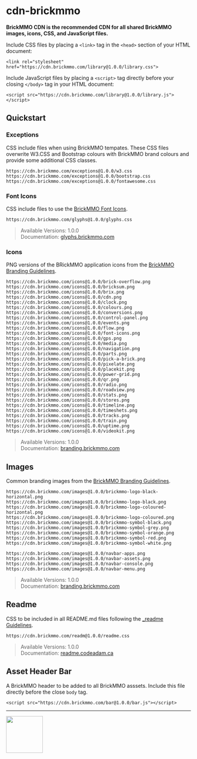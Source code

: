 # cdn-brickmmo

<style>@import url("//cdn.brickmmo.com/readme@1.0.0/readme.css");</style>

**BrickMMO CDN is the recommended CDN for all shared BrickMMO images, icons, CSS, and JavaScript files.**

Include CSS files by placing a `<link>` tag in the `<head>` section of your HTML document:

```
<link rel="stylesheet" href="https://cdn.brickmmo.com/library@1.0.0/library.css">
```

Include JavaScript files by placing a `<script>` tag directly before your closing `</body>` tag in your HTML document:

```
<script src="https://cdn.brickmmo.com/library@1.0.0/library.js"></script>
```

## Quickstart

### Exceptions

CSS include files when using BrickMMO tempates. These CSS files overwrite W3.CSS and Bootstrap colours with BrickMMO brand colours and provide some additional CSS classes.

```
https://cdn.brickmmo.com/exceptions@1.0.0/w3.css
https://cdn.brickmmo.com/exceptions@1.0.0/bootstrap.css
https://cdn.brickmmo.com/exceptions@1.0.0/fontawesome.css
```

### Font Icons

CSS include files to use the [BrickMMO Font Icons](https://glyphs.brickmmo.com).

```
https://cdn.brickmmo.com/glyphs@1.0.0/glyphs.css
```

> Available Versions: 1.0.0  
> Documentation: [glyphs.brickmmo.com](https://glyphs.brickmmo.com)

### Icons

PNG versions of the BRickMMO application icons from the [BrickMMO Branding Guidelines](https://branding.brickmmo.com).

```
https://cdn.brickmmo.com/icons@1.0.0/brick-overflow.png
https://cdn.brickmmo.com/icons@1.0.0/bricksum.png
https://cdn.brickmmo.com/icons@1.0.0/brix.png
https://cdn.brickmmo.com/icons@1.0.0/cdn.png
https://cdn.brickmmo.com/icons@1.0.0/clock.png
https://cdn.brickmmo.com/icons@1.0.0/colours.png
https://cdn.brickmmo.com/icons@1.0.0/conversions.png
https://cdn.brickmmo.com/icons@1.0.0/control-panel.png
https://cdn.brickmmo.com/icons@1.0.0/events.png
https://cdn.brickmmo.com/icons@1.0.0/flow.png
https://cdn.brickmmo.com/icons@1.0.0/font-icons.png
https://cdn.brickmmo.com/icons@1.0.0/gps.png
https://cdn.brickmmo.com/icons@1.0.0/media.png
https://cdn.brickmmo.com/icons@1.0.0/navigation.png
https://cdn.brickmmo.com/icons@1.0.0/parts.png
https://cdn.brickmmo.com/icons@1.0.0/pick-a-brick.png
https://cdn.brickmmo.com/icons@1.0.0/pixelate.png
https://cdn.brickmmo.com/icons@1.0.0/placekit.png
https://cdn.brickmmo.com/icons@1.0.0/power-grid.png
https://cdn.brickmmo.com/icons@1.0.0/qr.png
https://cdn.brickmmo.com/icons@1.0.0/radio.png
https://cdn.brickmmo.com/icons@1.0.0/roadview.png
https://cdn.brickmmo.com/icons@1.0.0/stats.png
https://cdn.brickmmo.com/icons@1.0.0/stores.png
https://cdn.brickmmo.com/icons@1.0.0/timeline.png
https://cdn.brickmmo.com/icons@1.0.0/timeshets.png
https://cdn.brickmmo.com/icons@1.0.0/tracks.png
https://cdn.brickmmo.com/icons@1.0.0/train.png
https://cdn.brickmmo.com/icons@1.0.0/uptime.png
https://cdn.brickmmo.com/icons@1.0.0/videokit.png
```

> Available Versions: 1.0.0  
> Documentation: [branding.brickmmo.com](https://branding.brickmmo.com)

## Images

Common branding images from the [BrickMMO Branding Guidelines](https://branding.brickmmo.com).

```
https://cdn.brickmmo.com/images@1.0.0/brickmmo-logo-black-horizontal.png
https://cdn.brickmmo.com/images@1.0.0/brickmmo-logo-black.png
https://cdn.brickmmo.com/images@1.0.0/brickmmo-logo-coloured-horizontal.png
https://cdn.brickmmo.com/images@1.0.0/brickmmo-logo-coloured.png
https://cdn.brickmmo.com/images@1.0.0/brickmmo-symbol-black.png
https://cdn.brickmmo.com/images@1.0.0/brickmmo-symbol-grey.png
https://cdn.brickmmo.com/images@1.0.0/brickmmo-symbol-orange.png
https://cdn.brickmmo.com/images@1.0.0/brickmmo-symbol-red.png
https://cdn.brickmmo.com/images@1.0.0/brickmmo-symbol-white.png
```

```
https://cdn.brickmmo.com/images@1.0.0/navbar-apps.png
https://cdn.brickmmo.com/images@1.0.0/navbar-assets.png
https://cdn.brickmmo.com/images@1.0.0/navbar-console.png
https://cdn.brickmmo.com/images@1.0.0/navbar-menu.png
```

> Available Versions: 1.0.0  
> Documentation: [branding.brickmmo.com](https://branding.brickmmo.com)

## Readme

CSS to be included in all README.md files following the [\_readme Guidelines](readme.codeadam.ca).

```
https://cdn.brickmmo.com/readm@1.0.0/readme.css
```

> Available Versions: 1.0.0  
> Documentation: [readme.codeadam.ca](https://readme.codeadam.ca)

## Asset Header Bar

A BrickMMO header to be added to all BrickMMO asssets. Include this file directly before the close `body` tag.

```
<script src="https://cdn.brickmmo.com/bar@1.0.0/bar.js"></script>
```

---

<a href="https://brickmmo.com">
<img src="https://cdn.brickmmo.com/images@1.0.0/brickmmo-logo-coloured-horizontal.png" width="100">
</a>

<script src="https://cdn.brickmmo.com/bar@1.0.0/bar.js"></script>
